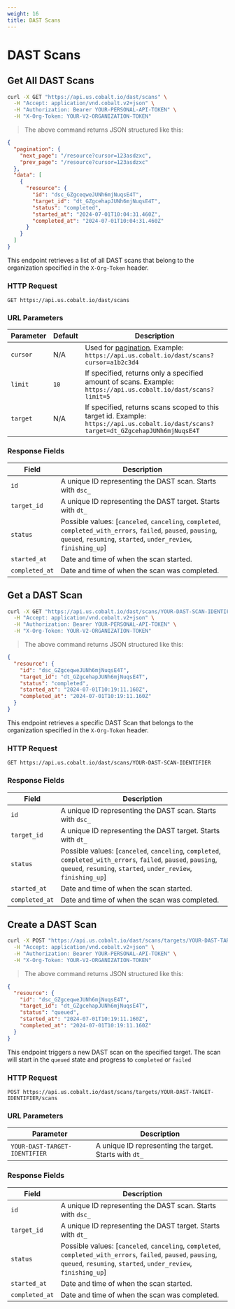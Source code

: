 ```yaml
---
weight: 16
title: DAST Scans
---
```


# DAST Scans

## Get All DAST Scans

```sh
curl -X GET "https://api.us.cobalt.io/dast/scans" \
  -H "Accept: application/vnd.cobalt.v2+json" \
  -H "Authorization: Bearer YOUR-PERSONAL-API-TOKEN" \
  -H "X-Org-Token: YOUR-V2-ORGANIZATION-TOKEN"
```

> The above command returns JSON structured like this:

```json
{
  "pagination": {
    "next_page": "/resource?cursor=123asdzxc",
    "prev_page": "/resource?cursor=123asdzxc"
  },
  "data": [
    {
      "resource": {
        "id": "dsc_GZgceqweJUNh6mjNuqsE4T",
        "target_id": "dt_GZgcehapJUNh6mjNuqsE4T",
        "status": "completed",
        "started_at": "2024-07-01T10:04:31.460Z",
        "completed_at": "2024-07-01T10:04:31.460Z"
      }
    }
  ]
}
```

This endpoint retrieves a list of all DAST scans that belong to the organization specified in the `X-Org-Token` header.

### HTTP Request

`GET https://api.us.cobalt.io/dast/scans`

### URL Parameters

| Parameter                      | Default | Description                                                                                                                                                                                                                                                                                                   |
|--------------------------------|---------|---------------------------------------------------------------------------------------------------------------------------------------------------------------------------------------------------------------------------------------------------------------------------------------------------------------|
| `cursor`                       | N/A     | Used for [pagination](./#pagination). Example: `https://api.us.cobalt.io/dast/scans?cursor=a1b2c3d4` |
| `limit`                        | `10`    | If specified, returns only a specified amount of scans. Example: `https://api.us.cobalt.io/dast/scans?limit=5` |
| `target`                       | N/A     | If specified, returns scans scoped to this target id. Example: `https://api.us.cobalt.io/dast/scans?target=dt_GZgcehapJUNh6mjNuqsE4T` |

### Response Fields

| Field           | Description                                                                         |
|-----------------|-------------------------------------------------------------------------------------|
| `id`      | A unique ID representing the DAST scan. Starts with `dsc_` |
| `target_id`    | A unique ID representing the DAST target. Starts with `dt_` |
| `status`     | Possible values: [`canceled`, `canceling`, `completed`, `completed_with_errors`, `failed`, `paused`, `pausing`, `queued`, `resuming`, `started`, `under_review`, `finishing_up`] |
| `started_at` | Date and time of when the scan started. |
| `completed_at` | Date and time of when the scan was completed. |

## Get a DAST Scan

```sh
curl -X GET "https://api.us.cobalt.io/dast/scans/YOUR-DAST-SCAN-IDENTIFIER" \
  -H "Accept: application/vnd.cobalt.v2+json" \
  -H "Authorization: Bearer YOUR-PERSONAL-API-TOKEN" \
  -H "X-Org-Token: YOUR-V2-ORGANIZATION-TOKEN"
```

> The above command returns JSON structured like this:

```json
{
  "resource": {
    "id": "dsc_GZgceqweJUNh6mjNuqsE4T",
    "target_id": "dt_GZgcehapJUNh6mjNuqsE4T",
    "status": "completed",
    "started_at": "2024-07-01T10:19:11.160Z",
    "completed_at": "2024-07-01T10:19:11.160Z"
  }
}
```

This endpoint retrieves a specific DAST Scan that belongs to the organization specified in the `X-Org-Token` header.

### HTTP Request

`GET https://api.us.cobalt.io/dast/scans/YOUR-DAST-SCAN-IDENTIFIER`

### Response Fields

| Field           | Description                                                                         |
|-----------------|-------------------------------------------------------------------------------------|
| `id`      | A unique ID representing the DAST scan. Starts with `dsc_` |
| `target_id`    | A unique ID representing the DAST target. Starts with `dt_` |
| `status`     | Possible values: [`canceled`, `canceling`, `completed`, `completed_with_errors`, `failed`, `paused`, `pausing`, `queued`, `resuming`, `started`, `under_review`, `finishing_up`] |
| `started_at` | Date and time of when the scan started. |
| `completed_at` | Date and time of when the scan was completed. |

## Create a DAST Scan

```sh
curl -X POST "https://api.us.cobalt.io/dast/scans/targets/YOUR-DAST-TARGET-IDENTIFIER/scans" \
  -H "Accept: application/vnd.cobalt.v2+json" \
  -H "Authorization: Bearer YOUR-PERSONAL-API-TOKEN" \
  -H "X-Org-Token: YOUR-V2-ORGANIZATION-TOKEN"
```

> The above command returns JSON structured like this:

```json
{
  "resource": {
    "id": "dsc_GZgceqweJUNh6mjNuqsE4T",
    "target_id": "dt_GZgcehapJUNh6mjNuqsE4T",
    "status": "queued",
    "started_at": "2024-07-01T10:19:11.160Z",
    "completed_at": "2024-07-01T10:19:11.160Z"
  }
}
```

This endpoint triggers a new DAST scan on the specified target. The scan will start in the `queued` state and progress to `completed` or `failed`

### HTTP Request

`POST https://api.us.cobalt.io/dast/scans/targets/YOUR-DAST-TARGET-IDENTIFIER/scans`

### URL Parameters

| Parameter                      | Description                                            |
|--------------------------------|--------------------------------------------------------|
| `YOUR-DAST-TARGET-IDENTIFIER`  | A unique ID representing the target. Starts with `dt_` |

### Response Fields

| Field           | Description                                                                         |
|-----------------|-------------------------------------------------------------------------------------|
| `id`      | A unique ID representing the DAST scan. Starts with `dsc_` |
| `target_id`    | A unique ID representing the DAST target. Starts with `dt_` |
| `status`     | Possible values: [`canceled`, `canceling`, `completed`, `completed_with_errors`, `failed`, `paused`, `pausing`, `queued`, `resuming`, `started`, `under_review`, `finishing_up`] |
| `started_at` | Date and time of when the scan started. |
| `completed_at` | Date and time of when the scan was completed. |
